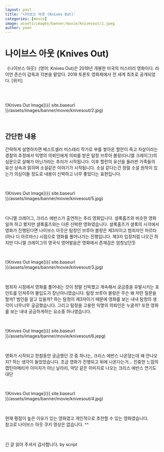 ```yaml
---
layout: post
title: '나이브스 아웃 (Knives Out)'
categories: [movie]
image: assets/images/banner/movie/knivesout/1.jpeg
author: yeon
---
```


# 나이브스 아웃 (Knives Out)

《나이브스 아웃》(영어: Knives Out)은 2019년 개봉한 미국의 미스터리 영화이다. 라이언 존슨이 감독과 각본을 맡았다. 2019 토론토 영화제에서 전 세계 최초로 공개되었다. [위키]

<br><br>

![Knives Out Image]({{ site.baseurl }}/assets/images/banner/movie/knivesout/2.jpg)

<br>

## 간단한 내용

간략하게 설명하자면 베스트셀러 미스테리 작가로 부를 쌓아온 할란이 죽고 자살이라는 경찰의 추정에서 익명의 의뢰인에게 의뢰를 받은 탐정 브루아 블랑(다니엘 크레이그)의 심문으로 살해가 아닌가라는 추리가 시작됩니다. 이후 할란의 유산을 둘러싼 가족들의 유산 상속과 얽히며 소설같은 이야기가 시작됩니다. 소설 같다는건 정말 소설 원작이 있는가 의심이들 정도로 내용이 신박하고 너무 좋았다는 표현입니다. <br>

<br>

![Knives Out Image]({{ site.baseurl }}/assets/images/banner/movie/knivesout/5.jpg)

<br>

다니엘 크레이그, 크리스 에반스가 출연하는 추리 영화입니다. 셜록홈즈와 비슷한 영화일까 하고 봤지만 셜록홈즈와는 다른 신박한 영화였습니다. 셜록홈즈가 셜록의 시각에서 영화가 진행된다면 나이브스 아웃은 탐정인 브루아 블랑은 제3자이고 범죄자인 마르타(아나 디 아르마스) 시점으로 영화를 풀어나가는 진행입니다. 제3자 입장처럼 나오긴 하지만 다니엘 크레이그의 영국식 영어발음은 영화에서 존재감은 엄청났던듯<br>

<br>

![Knives Out Image]({{ site.baseurl }}/assets/images/banner/movie/knivesout/3.jpg)

<br>

범죄자 시점에서 영화를 풀어내는 것이 정말 신박했고 계속해서 궁금증을 유발시키는 포인트를 던져주어 몰입도가 장난아니였습니다. 탐정 브루아 블랑은 무슨 왜 저런 질문을 할까? 범인을 알고 있을까? 하는 탐정이 제3자이기 때문에 영화를 보는 내내 탐정의 생각이 너무너무 궁금했습니다. 그리고 탐정을 고용한 익명의 의뢰인은 누굴까? 또한 영화를 보는 내내 궁금하게하는 요소중 하나였습니다. <br>

<br>

![Knives Out Image]({{ site.baseurl }}/assets/images/banner/movie/knivesout/6.jepg)

<br>

영화가 시작되고 한참동안 궁금했던 것 중 하나는, 크리스 에반스 나온댔는데 왜 안나오지? 하는 생각이 들었었습니다. 조금 영화가 진행되고 뒤에 나온다는거... 진중한 느낌의 캡틴아메리카 이미지가 아닌 날라리, 악당 같은 이미지로 나오는 크리스 에반스 연기도 대단 <br>

<br>

![Knives Out Image]({{ site.baseurl }}/assets/images/banner/movie/knivesout/4.jpg)

<br>

현재 평점이 높은 이유가 있는 영화였고 개인적으로 추천할 수 있는 영화였습니다. <br>
참고로 나이브스 아웃 쿠키 영상은 없습니다. ^^<br>

<br>

긴 글 읽어 주셔서 감사합니다. by script

<br><br><br>
